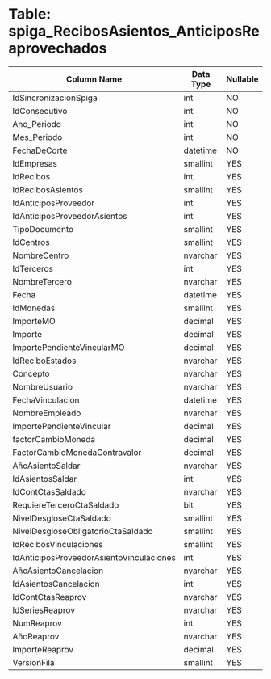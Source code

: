 # Table: spiga_RecibosAsientos_AnticiposReaprovechados

| Column Name | Data Type | Nullable |
|-------------|-----------|----------|
| IdSincronizacionSpiga | int | NO |
| IdConsecutivo | int | NO |
| Ano_Periodo | int | NO |
| Mes_Periodo | int | NO |
| FechaDeCorte | datetime | NO |
| IdEmpresas | smallint | YES |
| IdRecibos | int | YES |
| IdRecibosAsientos | smallint | YES |
| IdAnticiposProveedor | int | YES |
| IdAnticiposProveedorAsientos | int | YES |
| TipoDocumento | smallint | YES |
| IdCentros | smallint | YES |
| NombreCentro | nvarchar | YES |
| IdTerceros | int | YES |
| NombreTercero | nvarchar | YES |
| Fecha | datetime | YES |
| IdMonedas | smallint | YES |
| ImporteMO | decimal | YES |
| Importe | decimal | YES |
| ImportePendienteVincularMO | decimal | YES |
| IdReciboEstados | nvarchar | YES |
| Concepto | nvarchar | YES |
| NombreUsuario | nvarchar | YES |
| FechaVinculacion | datetime | YES |
| NombreEmpleado | nvarchar | YES |
| ImportePendienteVincular | decimal | YES |
| factorCambioMoneda | decimal | YES |
| FactorCambioMonedaContravalor | decimal | YES |
| AñoAsientoSaldar | nvarchar | YES |
| IdAsientosSaldar | int | YES |
| IdContCtasSaldado | nvarchar | YES |
| RequiereTerceroCtaSaldado | bit | YES |
| NivelDesgloseCtaSaldado | smallint | YES |
| NivelDesgloseObligatorioCtaSaldado | smallint | YES |
| IdRecibosVinculaciones | smallint | YES |
| IdAnticiposProveedorAsientoVinculaciones | int | YES |
| AñoAsientoCancelacion | nvarchar | YES |
| IdAsientosCancelacion | int | YES |
| IdContCtasReaprov | nvarchar | YES |
| IdSeriesReaprov | nvarchar | YES |
| NumReaprov | int | YES |
| AñoReaprov | nvarchar | YES |
| ImporteReaprov | decimal | YES |
| VersionFila | smallint | YES |
